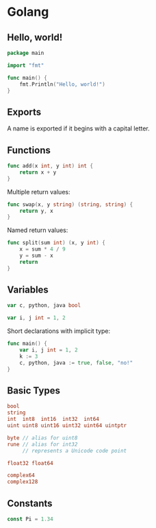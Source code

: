 # Golang

## Hello, world!

```go
package main

import "fmt"

func main() {
    fmt.Println("Hello, world!")
}
```

## Exports

A name is exported if it begins with a capital letter.

## Functions

```go
func add(x int, y int) int {
    return x + y
}
```

Multiple return values:

```go
func swap(x, y string) (string, string) {
    return y, x
}
```

Named return values:

```go
func split(sum int) (x, y int) {
    x = sum * 4 / 9
    y = sum - x
    return
}
```

## Variables

```go
var c, python, java bool
```

```go
var i, j int = 1, 2
```

Short declarations with implicit type:

```go
func main() {
    var i, j int = 1, 2
    k := 3
    c, python, java := true, false, "no!"
}
```

## Basic Types

```go
bool
string
int  int8  int16  int32  int64
uint uint8 uint16 uint32 uint64 uintptr

byte // alias for uint8
rune // alias for int32
     // represents a Unicode code point

float32 float64

complex64
complex128
```

## Constants

```go
const Pi = 1.34
```
